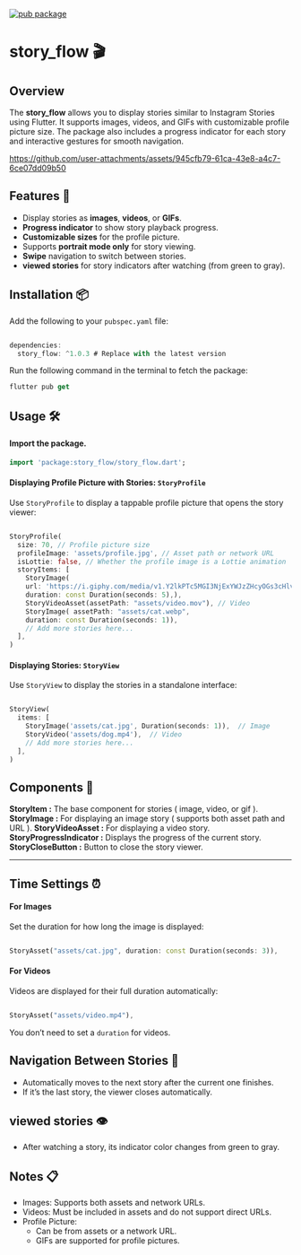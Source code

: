
[![pub package](https://img.shields.io/pub/v/story_flow.svg)](https://pub.dev/packages/story_flow)


# story_flow  🎬

## Overview  
The **story_flow** allows you to display stories similar to Instagram Stories using Flutter. It supports images, videos, and GIFs with customizable profile picture size. The package also includes a progress indicator for each story and interactive gestures for smooth navigation.  



https://github.com/user-attachments/assets/945cfb79-61ca-43e8-a4c7-6ce07dd09b50


## Features  📿

- Display stories as **images**, **videos**, or **GIFs**.  
- **Progress indicator** to show story playback progress.   
- **Customizable sizes** for the profile picture.  
- Supports **portrait mode only** for story viewing.  
- **Swipe** navigation to switch between stories.  
- **viewed stories** for story indicators after watching (from green to gray).  



## Installation  📦

Add the following to your `pubspec.yaml` file:  

```dart

dependencies:
  story_flow: ^1.0.3 # Replace with the latest version

```

Run the following command in the terminal to fetch the package:
```dart
flutter pub get
```


## Usage 🛠️
#### Import the package.
```dart
import 'package:story_flow/story_flow.dart';
```
#### Displaying Profile Picture with Stories: `StoryProfile`
Use `StoryProfile` to display a tappable profile picture that opens the story viewer:

```dart

StoryProfile(
  size: 70, // Profile picture size
  profileImage: 'assets/profile.jpg', // Asset path or network URL
  isLottie: false, // Whether the profile image is a Lottie animation
  storyItems: [
    StoryImage(
    url: 'https://i.giphy.com/media/v1.Y2lkPTc5MGI3NjExYWJzZHcyOGs3cHlvMHRjZGd4MzduMjN3MmVxb2UzcGg1c2tocDNtaSZlcD12MV9pbnRlcm5hbF9naWZfYnlfaWQmY3Q9Zw/gYWeVOiMmbg3kzCTq5/giphy.gif',
    duration: const Duration(seconds: 5),),
    StoryVideoAsset(assetPath: "assets/video.mov"), // Video
    StoryImage( assetPath: "assets/cat.webp",
    duration: const Duration(seconds: 1)),
    // Add more stories here... 
  ],
)

```
#### Displaying Stories: `StoryView`
Use `StoryView` to display the stories in a standalone interface:
```dart

StoryView(
  items: [
    StoryImage('assets/cat.jpg', Duration(seconds: 1)),  // Image
    StoryVideo('assets/dog.mp4'),  // Video
    // Add more stories here...
  ],
)

```

## Components 🧩

**StoryItem :** The base component for stories ( image, video, or gif ).
**StoryImage :** For displaying an image story ( supports both asset path and URL ).
**StoryVideoAsset :** For displaying a video story.
**StoryProgressIndicator :** Displays the progress of the current story.
**StoryCloseButton :** Button to close the story viewer.

---
## Time Settings ⏰

#### For Images 
Set the duration for how long the image is displayed:

```dart

StoryAsset("assets/cat.jpg", duration: const Duration(seconds: 3)), 
```

#### For Videos
Videos are displayed for their full duration automatically:

```dart

StoryAsset("assets/video.mp4"),  
```
You don’t need to set a `duration` for videos.



## Navigation Between Stories 🔄
 - Automatically moves to the next story after the current one finishes.
 - If it’s the last story, the viewer closes automatically.



## viewed stories 👁️
 - After watching a story, its indicator color changes from green to gray.
  


## Notes 📋
- Images: Supports both assets and network URLs.
- Videos: Must be included in assets and do not support direct URLs.
- Profile Picture:
    - Can be from assets or a network URL.
    - GIFs are supported for profile pictures.
